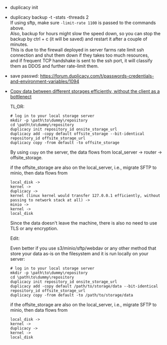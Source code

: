  - duplicacy init <snapshot id> <storage url>
 - duplicacy backup -t <tag> -stats -threads 2
   <br>If using sftp, make sure `-limit-rate 1100` is passed to the commands above.
   <br>Also, backup for hours might slow the speed down, so you can stop the backup by ctrl + c (it will be saved) and restart it after a couple of minutes.
   <br>This is due to the firewall deployed in server farms rate limit ssh connection and shut them down if they takes too much resources,
   <br>and if frequent TCP handshake is sent to the ssh port, it will classify them as DDOS and further rate-limit them.
 - save passwd: https://forum.duplicacy.com/t/passwords-credentials-and-environment-variables/1094
 - [Copy data between different storages efficiently, without the client as a bottlenect](https://forum.duplicacy.com/t/back-up-to-multiple-storages/1075)
   
   TL;DR:

   ```
   # log in to your local storage server
   mkdir -p \path\to\dummy\repository
   cd \path\to\dummy\repository
   duplicacy init repository_id onsite_storage_url
   duplicacy add -copy default offsite_storage --bit-identical repository_id offsite_storage_url
   duplicacy copy -from default -to offsite_storage
   ```

   By using `copy` on the server, the data flows from local_server -> router -> offsite_storage.

   if the offsite_storage are also on the local_server, i.e., migrate SFTP to minio, then data flows from 

   ```
   local_disk ->
   kernel ->
   duplicacy ->
   kernel (linux kernel would transfer 127.0.0.1 efficiently, without passing to network stack at all) ->
   minio ->
   kernel ->
   local_disk
   ```

   Since the data doesn't leave the machine, there is also no need to use TLS or any encryption.

   Edit:

   Even better if you use s3/minio/sftp/webdav or any other method that store your data as-is on the filesystem
   and it is run locally on your server:

   ```
   # log in to your local storage server
   mkdir -p \path\to\dummy\repository
   cd \path\to\dummy\repository
   duplicacy init repository_id onsite_storage_url
   duplicacy add -copy default /path/to/storage/data --bit-identical repository_id offsite_storage_url
   duplicacy copy -from default -to /path/to/storage/data
   ```

   if the offsite_storage are also on the local_server, i.e., migrate SFTP to minio, then data flows from 

   ```
   local_disk ->
   kernel ->
   duplicacy ->
   kernel ->
   local_disk
   ```
